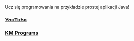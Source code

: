 Ucz się programowania na przykładzie prostej aplikacji Java!

### [YouTube](https://youtu.be/77K_coh8D_c)
### [KM Programs](https://km-programs.pl/)